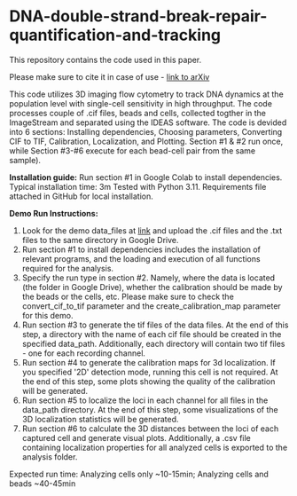 # DNA-double-strand-break-repair-quantification-and-tracking
This repository contains the code used in this paper.

Please make sure to cite it in case of use - [link to arXiv](https://www.biorxiv.org/content/10.1101/2024.08.23.609327v2.abstract)


This code utilizes 3D imaging flow cytometry to track DNA dynamics at the population level with single-cell sensitivity in high throughput. The code processes couple of .cif files, beads and cells, collected togther in the ImageStream and separated using the IDEAS software. The code is devided into 6 sections: Installing dependencies, Choosing parameters, Converting CIF to TIF, Calibration, Localization, and Plotting. Section #1 & #2 run once, while Section #3-#6 execute for each bead-cell pair from the same sample).

**Installation guide:**
Run section #1 in Google Colab to install dependencies.
Typical installation time: 3m
Tested with Python 3.11. Requirements file attached in GitHub for local installation.

**Demo Run Instructions:**
1. Look for the demo data_files at [link](https://zenodo.org/records/14990305) and upload the .cif files and the .txt files to the same directory in Google Drive.
2. Run section #1 to install dependencies includes the installation of relevant programs, and the loading and execution of all functions required for the analysis.
3. Specify the run type in section #2. Namely, where the data is located (the folder in Google Drive), whether the calibration should be made by the beads or the cells, etc. Please make sure to check the convert_cif_to_tif parameter and the create_calibration_map parameter for this demo.
4. Run section #3 to generate the tif files of the data files. At the end of this step, a directory with the name of each cif file should be created in the specified data_path. Additionally, each directory will contain two tif files - one for each recording channel.
5. Run section #4 to generate the calibration maps for 3d localization. If you specified '2D' detection mode, running this cell is not required. At the end of this step, some plots showing the quality of the calibration will be generated.
6. Run section #5 to localize the loci in each channel for all files in the data_path directory. At the end of this step, some visualizations of the 3D localization statistics will be generated.
7. Run section #6 to calculate the 3D distances between the loci of each captured cell and generate visual plots. Additionally, a .csv file containing localization properties for all analyzed cells is exported to the analysis folder.

Expected run time: Analyzing cells only ~10-15min; Analyzing cells and beads ~40-45min
